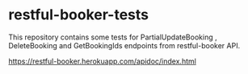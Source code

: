 # restful-booker-tests
This repository contains some tests for PartialUpdateBooking , DeleteBooking and GetBookingIds endpoints from restful-booker API.

https://restful-booker.herokuapp.com/apidoc/index.html
